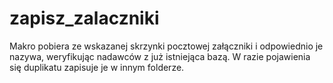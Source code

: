 # zapisz_zalaczniki
Makro pobiera ze wskazanej skrzynki pocztowej załączniki i odpowiednio je nazywa, weryfikując nadawców z już istniejąca bazą. W razie pojawienia się duplikatu zapisuje je w innym folderze.
